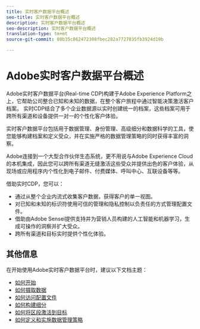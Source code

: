 ```yaml
---
title: 实时客户数据平台概述
seo-title: 实时客户数据平台概述
description: 实时客户数据平台概述
seo-description: 实时客户数据平台概述
translation-type: tm+mt
source-git-commit: 08b35c862472308fbec282a7727035fb3924d19b

---
```



# Adobe实时客户数据平台概述

Adobe实时客户数据平台(Real-time CDP)构建于Adobe Experience Platform之上，它帮助公司整合已知和未知的数据，在整个客户旅程中通过智能决策激活客户档案。 实时CDP结合了多个企业数据源以实时创建统一的档案，这些档案可用于跨所有渠道和设备提供一对一的个性化客户体验。

实时客户数据平台包括用于数据管理、身份管理、高级细分和数据科学的工具，使您能够构建档案和定义受众，并在实施严格的数据管理策略的同时获得丰富的洞察。

Adobe连接到一个大型合作伙伴生态系统，更不用说与Adobe Experience Cloud的本机集成，因此您可以跨所有渠道无缝激活这些受众并提供出色的客户体验，从现场或应用程序内个性化到电子邮件、付费媒体、呼叫中心、互联设备等等。

借助实时CDP，您可以：

* 通过从整个企业内流式收集客户数据，获得客户的单一视图。
* 对已知和未知的标识符使用可信的管理和隐私控制以负责任的方式管理配置文件。
* 借助由Adobe Sensei提供支持并为营销人员构建的人工智能和机器学习，生成可操作的洞察并扩大受众。
* 跨所有渠道和目标实时提供个性化体验。

## 其他信息

在开始使用Adobe实时客户数据平台时，建议以下文档主题：

* [如何开始](get-started.md)
* [如何摄取数据](sources/sources-overview.md)
* [如何访问配置文件](profile/profile-overview.md)
* [如何构建细分](segmentation/segmentation-overview.md)
* [如何将区段激活到目标](destinations/activate-destinations.md)
* [如何定义和实施数据管理策略](privacy/data-governance-overview.md)
